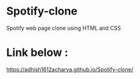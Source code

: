 # Spotify-clone
Spotify web page clone using HTML and CSS

# Link below :
https://adhish1612acharya.github.io/Spotify-clone/


